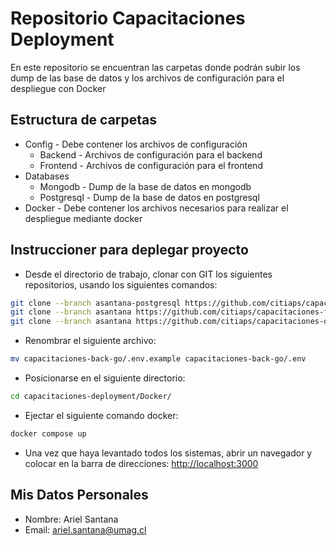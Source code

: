 # Repositorio Capacitaciones Deployment
En este repositorio se encuentran las carpetas donde podrán subir los dump de las base de datos y los archivos de configuración para el despliegue con Docker
## Estructura de carpetas
* Config - Debe contener los archivos de configuración 
    * Backend - Archivos de configuración para el backend
    * Frontend - Archivos de configuración para el frontend
* Databases
    * Mongodb - Dump de la base de datos en mongodb
    * Postgresql - Dump de la base de datos en postgresql
* Docker - Debe contener los archivos necesarios para realizar el despliegue mediante docker

## Instruccioner para deplegar proyecto

- Desde el directorio de trabajo, clonar con GIT los siguientes repositorios, usando los siguientes comandos:
```bash
git clone --branch asantana-postgresql https://github.com/citiaps/capacitaciones-back-go.git
git clone --branch asantana https://github.com/citiaps/capacitaciones-front-nuxt.git
git clone --branch asantana https://github.com/citiaps/capacitaciones-deployment.git
```

- Renombrar el siguiente archivo:
```bash
mv capacitaciones-back-go/.env.example capacitaciones-back-go/.env
```
- Posicionarse en el siguiente directorio:
```bash
cd capacitaciones-deployment/Docker/
```
- Ejectar el siguiente comando docker:
```bash
docker compose up
```
- Una vez que haya levantado todos los sistemas, abrir un navegador y colocar en la barra de direcciones:
[http://localhost:3000](http://localhost:3000)

## Mis Datos Personales
* Nombre: Ariel Santana
* Email: ariel.santana@umag.cl
